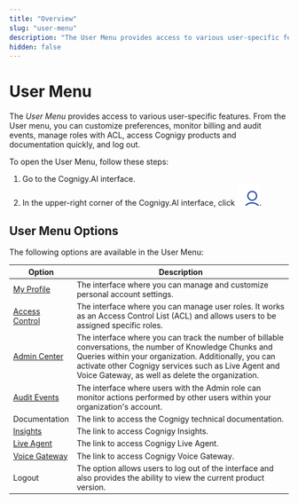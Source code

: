 ```yaml
---
title: "Overview" 
slug: "user-menu"
description: "The User Menu provides access to various user-specific features. Customize preferences, monitor billing and audit events, manage roles with ACL, access Cognigy products and documentation quickly, and log out."
hidden: false 
---
```


# User Menu

The _User Menu_ provides access to various user-specific features.
From the User menu, you can customize preferences, monitor billing and audit events,
manage roles with ACL, access Cognigy products and documentation quickly, and log out.

To open the User Menu, follow these steps:

1. Go to the Cognigy.AI interface.
2. In the upper-right corner of the Cognigy.AI interface, click ![user-menu](../../../_assets/icons/user-menu.svg).

## User Menu Options

The following options are available in the User Menu:

| Option                                                   | Description                                                                                                                                                                                                                                                                  |
|----------------------------------------------------------|------------------------------------------------------------------------------------------------------------------------------------------------------------------------------------------------------------------------------------------------------------------------------|
| [My Profile](my-profile.md)                              | The interface where you can manage and customize personal account settings.                                                                                                                                                                                                  |
| [Access Control](../access/access-control.md)            | The interface where you can manage user roles. It works as an Access Control List (ACL) and allows users to be assigned specific roles.                                                                                                                                      |
| [Admin Center](../access/admin-center.md)                | The interface where you can track the number of billable conversations, the number of Knowledge Chunks and Queries within your organization. Additionally, you can activate other Cognigy services such as Live Agent and Voice Gateway, as well as delete the organization. |
| [Audit Events](../audit-events.md)                       | The interface where users with the Admin role can monitor actions performed by other users within your organization's account.                                                                                                                                               |
| Documentation                                            | The link to access the Cognigy technical documentation.                                                                                                                                                                                                                      |
| [Insights](../../../insights/overview.md)                | The link to access Cognigy Insights.                                                                                                                                                                                                                                         |
| [Live Agent](../../../live-agent/assistants/overview.md) | The link to access Cognigy Live Agent.                                                                                                                                                                                                                                       |
| [Voice Gateway](../../../voice-gateway/overview.md)      | The link to access Cognigy Voice Gateway.                                                                                                                                                                                                                                    |
| Logout                                                   | The option allows users to log out of the interface and also provides the ability to view the current product version.                                                                                                                                                       |
